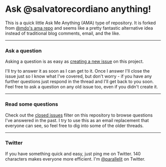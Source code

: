 # Ask @salvatorecordiano anything!

This is a quick little Ask Me Anything (AMA) type of repository. It is forked from [@mdo's ama repo](https://github.com/mdo/ama) and seems like a pretty fantastic alternative idea instead of traditional blog comments, email, and the like.

---

### Ask a question

Asking a question is as easy as [creating a new issue](https://github.com/salvatorecordiano/ama/issues/new) on this project.

I'll try to answer it as soon as I can get to it. Once I answer I'll close the issue just so I know what I've covered, but don't worry - if you have any further questions just respond in the thread and I'll get back to you soon. Feel free to ask a question on any old issue too, even if you didn't create it.

---

### Read some questions

Check out the [closed issues](https://github.com/salvatorecordiano/ama/issues?sort=created&direction=desc&state=closed&page=1) filter on this repository to browse questions I've answered in the past. I try to use this as an email replacement that everyone can see, so feel free to dig into some of the older threads.

---

### Twitter

If you have something quick and easy, just ping me on Twitter. 140 characters makes everyone more efficient. I'm [@parallelit](https://twitter.com/parallelit) on Twitter.
